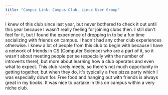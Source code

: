 ```yaml
---
title: "Campus Link: Campus Club, Linux User Group"
---
```


I knew of this club since last year, but never bothered to check it out until this year because I wasn't really feeling for joining clubs then. I still don't feel for it, but I found the experience of dropping in to be a fun time socializing with friends on campus. I hadn't had any other club experiences otherwise. I knew a lot of people from this club to begin with because I have a network of friends in CS (Computer Science) who are a part of it, so it wasn't about meeting people per se (especially with the number of introverts there), but more about learning how a club operates and even what to expect. This club rarely meets, so there's not much opportunity in getting together, but when they do, it's typically a free pizza party which I was especially down for. Free food and hanging out with friends is always great in my books. It was nice to partake in this on campus within a very niche club.
